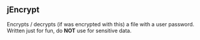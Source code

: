 ## jEncrypt ##

Encrypts / decrypts (if was encrypted with this) a file with a user password.
Written just for fun, do __NOT__ use for sensitive data.